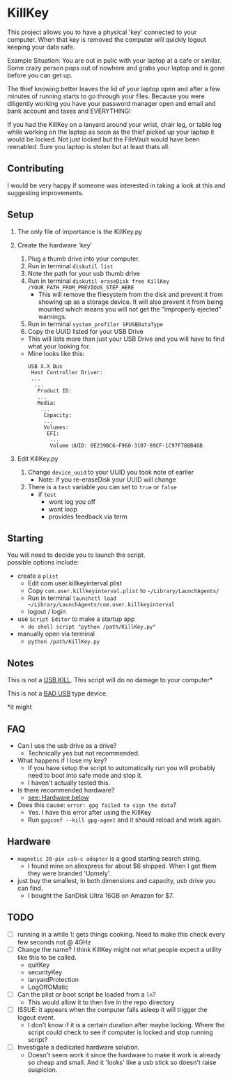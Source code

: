 # KillKey

This project allows you to have a physical 'key' connected to your computer. When that key is removed the computer will quickly logout keeping your data safe.

Example Situation: You are out in pulic with your laptop at a cafe or similar. Some crazy person pops out of nowhere and grabs your laptop and is gone before you can get up.

The thief knowing better leaves the lid of your laptop open and after a few minutes of running starts to go through your files. Because you were diligently working you have your password manager open and email and bank account and taxes and EVERYTHING!

If you had the KillKey on a lanyard around your wrist, chair leg, or table leg while working on the laptop as soon as the thief picked up your laptop it would be locked. Not just locked but the FileVault would have been reenabled. Sure you laptop is stolen but at least thats all.

## Contributing

I would be very happy if someone was interested in taking a look at this and suggesting improvements.

## Setup
1. The only file of importance is the KillKey.py
2. Create the hardware 'key'
   1. Plug a thumb drive into your computer.
   2. Run in terminal `diskutil list`
   3. Note the path for your usb thumb drive
   4. Run in terminal `diskutil eraseDisk free KillKey /YOUR_PATH_FROM_PREVIOUS_STEP_HERE`
      - This will remove the filesystem from the disk and prevent it from showing up as a storage device. It will also prevent it from being mounted which means you will not get the "improperly ejected" warnings.
   5. Run in terminal `system_profiler SPUSBDataType`
   6. Copy the UUID listed for your USB Drive
   - This will lists more than just your USB Drive and you will have to find what your looking for.
   - Mine looks like this:
		```
		USB X.X Bus
		 Host Controller Driver:
		 ...
		  ...
		   Product ID:
		   ...
		   Media:
		    ...
		     Capacity:
		     ...
		     Volumes:
			  EFI:
			   ...
			   Volume UUID: 0E239BC6-F960-3107-89CF-1C97F78BB46B
		```

4. Edit KillKey.py
   1. Change `device_uuid` to your UUID you took note of earlier
		- Note: if you re-eraseDisk your UUID will change
	2. There is a `test` variable you can set to `true` or `false`
		- if `test`
			- wont log you off
			- wont loop
			- provides feedback via term

## Starting
You will need to decide you to launch the script.  
possible options include:
	
- create a `plist`
	- Edit com.user.killkeyinterval.plist
	- Copy `com.user.killkeyinterval.plist` to `~/Library/LaunchAgents/`
	- Run in terminal `launchctl load ~/Library/LaunchAgents/com.user.killkeyinterval`
	- logout / login
- use `Script Editor` to make a startup app
	- `do shell script "python /path/KillKey.py"`
- manually open via terminal
	- `python /path/KillKey.py`


## Notes

This is not a [USB KILL](https://usbkill.com/). This script will do no damage to your computer\*

This is not a [BAD USB](https://maltronics.com/collections/malduinos) type device.

*it might

## FAQ

- Can I use the usb drive as a drive?
	- Technically yes but not recommended.
- What happens if I lose my key?
	- If you have setup the script to automatically run you will probably need to boot into safe mode and stop it.
	- I haven't actually tested this.
- Is there recommended hardware?
	- [see: Hardware below](#hardware)
- Does this cause: `error: gpg failed to sign the data`?
	- Yes. I have this error after using the KillKey
	- Run `gpgconf --kill gpg-agent` and it should reload and work again.

## Hardware

- `magnetic 20-pin usb-c adapter` is a good starting search string.
	- I found mine on aliexpress for about $6 shipped. When I got them they were branded 'Upmely'.
- just buy the smallest, in both dimensions and capacity, usb drive you can find.
	- I bought the SanDisk Ultra 16GB on Amazon for $7.

## TODO

- [ ] running in a while 1: gets things cooking. Need to make this check every few seconds not @ 4GHz
- [ ] Change the name? I think KillKey might not what people expect a utility like this to be called.
	- quitKey
	- securityKey
	- lanyardProtection
	-  LogOffOMatic
- [ ] Can the plist or boot script be loaded from a `ln`?
	- This would allow it to then live in the repo directory
- [ ] ISSUE: it appears when the computer falls asleep it will trigger the logout event.
	- I don't know if it is a certain duration after maybe locking. Where the script could check to see if computer is locked and stop running script?
- [ ] Investigate a dedicated hardware solution.
	- Doesn't seem work it since the hardware to make it work is already so cheap and small. And it 'looks' like a usb stick so doesn't raise suspicion.
